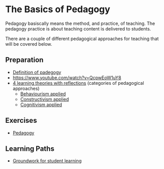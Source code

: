 # The Basics of Pedagogy

Pedagogy basiscally means the method, and practice, of teaching. The pedagogy practice is about teaching content is delivered to students.

There are a couple of different pedagogical approaches for teaching that will be covered below. 

## Preparation

- [Definition of padegogy](https://www.tes.com/news/what-is-pedagogy-definition)
- https://www.youtube.com/watch?v=QcpwEoW1uY8
- [4 learning theories with reflections](https://www.youtube.com/watch?v=ACowHxGEAUg) (categories of pedagogical approaches) 
  - [Behaviourism applied](https://www.youtube.com/watch?v=KYDYzR-ZWRQ)
  - [Constructivism applied](https://www.youtube.com/watch?v=Xa59prZC5gA)
  - [Cognitivism applied](https://www.youtube.com/watch?v=gugvpoU2Ewo)

## Exercises

- [Pedagogy](./../exercises/pedagogy.md#exercises)

## Learning Paths

- [Groundwork for student learning](../learning-paths/groundwork-for-students-learning.md)
